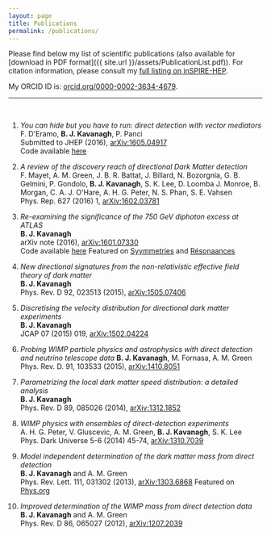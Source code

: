 ```yaml
---
layout: page
title: Publications
permalink: /publications/
---
```


Please find below my list of scientific publications (also available for [download in PDF format]({{ site.url }}/assets/PublicationList.pdf)). For citation information, please consult my [full listing on inSPIRE-HEP](https://inspirehep.net/search?p=exactauthor%3AB.J.Kavanagh.1&sf=earliestdate).

My ORCID ID is: [orcid.org/0000-0002-3634-4679](https://orcid.org/0000-0002-3634-4679).

*** 
<br>

1. *You can hide but you have to run: direct detection with vector mediators*  
F. D'Eramo, **B. J. Kavanagh**, P. Panci  
Submitted to JHEP (2016), [arXiv:1605.04917](http://arxiv.org/abs/1605.04917)  
Code available [here](https://github.com/bradkav/runDM/releases/latest)

2. *A review of the discovery reach of directional Dark Matter detection*  
F. Mayet, A. M. Green, J. B. R. Battat, J. Billard, N. Bozorgnia, G. B. Gelmini, P. Gondolo, **B. J. Kavanagh**, S. K. Lee, D. Loomba J. Monroe, B. Morgan, C. A. J. O'Hare, A. H. G. Peter, N. S. Phan, S. E. Vahsen  
Phys. Rep. 627 (2016) 1, [arXiv:1602.03781](http://arxiv.org/abs/1602.03781)

3. *Re-examining the significance of the 750 GeV diphoton excess at ATLAS*  
**B. J. Kavanagh**  
arXiv note (2016), [arXiv:1601.07330](http://arxiv.org/abs/1601.07330)  
Code available [here](https://github.com/bradkav/ATLASfits/releases/latest)
Featured on [Syymmetries](http://syymmetries.blogspot.com.au/2016/01/friday-wrap-up-diphoton-uncertainties.html) and [R&eacute;sonaances](http://resonaances.blogspot.fr/2016/01/750-ways-to-leave-your-lover.html)

4. *New directional signatures from the non-relativistic effective field theory of dark matter*  
**B. J. Kavanagh**  
Phys. Rev. D 92, 023513 (2015), [arXiv:1505.07406](http://arxiv.org/abs/1505.07406)

5. *Discretising the velocity distribution for directional dark matter experiments*  
**B. J. Kavanagh**  
JCAP 07 (2015) 019, [arXiv:1502.04224](http://arxiv.org/abs/1502.04224)

6. *Probing WIMP particle physics and astrophysics with direct detection and neutrino telescope data*
**B. J. Kavanagh**, M. Fornasa, A. M. Green <br>
Phys. Rev. D. 91, 103533 (2015), [arXiv:1410.8051](http://arxiv.org/abs/1410.8051)

7. *Parametrizing the local dark matter speed distribution: a detailed analysis*  
**B. J. Kavanagh**  
Phys. Rev. D 89, 085026 (2014), [arXiv:1312.1852](http://arxiv.org/abs/1312.1852)

8. *WIMP physics with ensembles of direct-detection experiments*  
A. H. G. Peter, V. Gluscevic, A. M. Green, **B. J. Kavanagh**, S. K. Lee  
Phys. Dark Universe 5-6 (2014) 45-74, [arXiv:1310.7039](http://arxiv.org/abs/1310.7039)

9. *Model independent determination of the dark matter mass from direct detection*  
**B. J. Kavanagh** and A. M. Green  
Phys. Rev. Lett. 111, 031302 (2013), [arXiv:1303.6868](http://arxiv.org/abs/1303.6868)
Featured on [Phys.org](http://phys.org/news/2013-07-model-independent-dark-mass-future-discoveries.html)

10. *Improved determination of the WIMP mass from direct detection data*  
**B. J. Kavanagh** and A. M. Green  
Phys. Rev. D 86, 065027 (2012), [arXiv:1207.2039](http://arxiv.org/abs/1207.2039)

